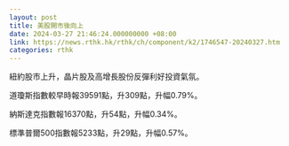 ```yaml
---
layout: post
title: 美股開市後向上
date: 2024-03-27 21:46:24.000000000 +08:00
link: https://news.rthk.hk/rthk/ch/component/k2/1746547-20240327.htm
categories: rthk
---
```


紐約股市上升，晶片股及高增長股份反彈利好投資氣氛。

道瓊斯指數較早時報39591點，升309點，升幅0.79%。

納斯達克指數報16370點，升54點，升幅0.34%。

標準普爾500指數報5233點，升29點，升幅0.57%。
